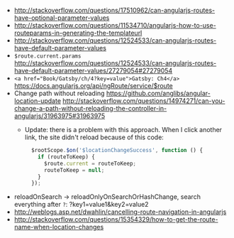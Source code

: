  - http://stackoverflow.com/questions/17510962/can-angularjs-routes-have-optional-parameter-values
 - http://stackoverflow.com/questions/11534710/angularjs-how-to-use-routeparams-in-generating-the-templateurl
 - http://stackoverflow.com/questions/12524533/can-angularjs-routes-have-default-parameter-values
 - `$route.current.params` http://stackoverflow.com/questions/12524533/can-angularjs-routes-have-default-parameter-values/27279054#27279054
 - `<a href="Book/Gatsby/ch/4?key=value">Gatsby: Ch4</a>` https://docs.angularjs.org/api/ngRoute/service/$route
- Change path without reloading https://github.com/anglibs/angular-location-update http://stackoverflow.com/questions/14974271/can-you-change-a-path-without-reloading-the-controller-in-angularjs/31963975#31963975
  - Update: there is a problem with this approach. When I click another link, the site didn't reload because of this code:

    ```javascript
      $rootScope.$on('$locationChangeSuccess', function () {
        if (routeToKeep) {
          $route.current = routeToKeep;
          routeToKeep = null;
        }
      });
    ```
- reloadOnSearch -> reloadOnlyOnSearchOrHashChange, search everything after `?`: ?key1=value1&key2=value2
- http://weblogs.asp.net/dwahlin/cancelling-route-navigation-in-angularjs
- http://stackoverflow.com/questions/15354329/how-to-get-the-route-name-when-location-changes
